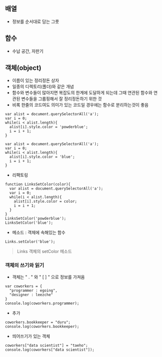 ## 배열
- 정보를 순서대로 담는 그릇

## 함수
- 수납 공간, 자판기

## 객체(object)
- 이름이 있는 정리정돈 상자
- 일종의 디렉토리(폴더)와 같은 개념
- 함수와 변수들이 많아지면 복잡도의 한계에 도달하게 되는데 그때 연관된 함수와 연관된 변수들을 그룹핑해서 잘 정리정돈하기 위한 것
- 비록 한줄의 코드여도 의미가 있는 코드일 경우에는 함수로 분리하는것이 좋음
```
var alist = document.querySelectorAll('a');
var i = 0;
while(i < alist.length){
  alist[i].style.color = 'powderblue';
  i = i + 1;
}

var alist = document.querySelectorAll('a');
var i = 0;
while(i < alist.length){
  alist[i].style.color = 'blue';
  i = i + 1;
}
```
- 리팩토링
```
function LinksSetColor(color){
  var alist = document.querySelectorAll('a');
  var i = 0;
  while(i < alist.length){
    alist[i].style.color = color;
    i = i + 1;
  }
}
LinksSetColor('powderblue');
LinksSetColor('blue');
```
- 메소드 : 객체에 속해있는 함수
```
Links.setColor('blue');
```
> Links 객체의 setColor 메소드

### 객체의 쓰기와 읽기
- 객체는 " . " 와 " [ ] " 으로 정보를 가져옴
```
var coworkers = {
  "programmer : egoing",
  "designer : leezche"
}
console.log(coworkers.programmer);
```
- 추가
```
coworkers.bookkeeper = "duru";
console.log(coworkers.bookkeeper);
```
- 띄어쓰기가 있는 객체
```
coworkers["data scientist"] = "taeho";
console.log(coworkers["data scientist"]);
```

